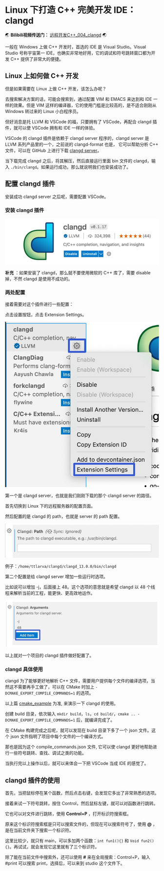 # Linux 下打造 C++ 完美开发 IDE：clangd


:earth_asia: **Bilibili视频传送门：** [远程开发C++_004_clangd](https://www.bilibili.com/video/BV16g411N77i?spm_id_from=333.999.0.0) :earth_asia:


一般在 Windows 上做 C++ 开发时，首选的 IDE 是 Visual Studio。Visual Studio 号称宇宙第一 IDE，也确实非常地好用，它的调试和符号跳转窗口都为开发 C++ 提供了非常大的便捷。


## Linux 上如何做 C++ 开发

但是如果需要在 Linux 上做 C++ 开发，该怎么办呢？

去搜索解决方案的话，可能会搜索到，通过配置 VIM 和 EMACS 来达到和 IDE 一样的效果。但是 VIM 这样的编译器，它的使用门槛是比较高的，是不适合刚刚从 Windows 转过来的 Linux 小白程序员。

但好消息是托 LLVM 和 VSCode 的福，只要拥有了 VSCode，再配合 clangd 插件，就可以使 VSCode 拥有和 IDE 一样的体验。

VSCode 的 clangd 插件是依赖于 clangd server 程序的，clangd server 是 LLVM 系列产品里的一个，之前说的 clangd-format 也是， 它可以帮助分析 C++ 文件，可以在 GitHub 上进行下载 [clangd server](https://github.com/clangd/clangd/releases)。

当下载完成 clangd 之后，将其解压，然后直接运行里面 bin 文件的 clangd，输入 `./bin/clangd`。如果运行成功，那么就说明我们也安装成功了。


## 配置 clangd 插件

安装成功 clangd server 之后呢，需要配置 VSCode。

### 安装 clangd 插件

![clangd 插件](clangd_pics/Xnip2022-05-11_14-16-39.jpg)

**补充** ：如果安装了 clangd，那么就不要使用微软的 C++ 库了，需要 disable 掉，不然 clangd 是使用不成功的。

### 两处配置

接着需要对这个插件进行一些配置：

点击设置按钮，点击 Extension Settings。

![设置](clangd_pics/Xnip2022-05-11_14-21-50.jpg)

第一个是 clangd server，也就是我们刚刚下载的那个 clangd server 的路径。

首先切换到 Linux 下的远程服务器的配置页面。

然后配置的是 clangd 的 path，也就是 server 的 path 配置。

![path](clangd_pics/Xnip2022-05-11_14-28-11.jpg)

例子：`/home/ttlarva/clangd/clangd_13.0.0/bin/clangd`

第二个配置是给 clangd server 增加一些运行时选项。

比如说可以增加 -j，后面接上 48。这个选项的意思就是希望 clangd 以 48 个线程来解析当前的工程，能更快、更高效地运作。

![增加选项](clangd_pics/Xnip2022-05-11_14-35-29.jpg)

以上就对一个项目的 clangd 插件做好配置了。

### clangd 具体使用

clangd 为了能够更好地解析 C++ 文件，需要用户提供每个文件的编译选项，当然这不需要再手工做了，可以在 CMake 时加上 `-DCMAKE_EXPORT_COMPILE_COMMANDS=1` 的选项。

以上篇 [cmake_example](../remote_cpp_development/CMake.md) 为准, 来演示一下 clangd 的使用。

创建 build 目录，依次输入 `mkdir build`，`ls`，`cd build/`，`cmake .. -DCMAKE_EXPORT_COMPILE_COMMANDS=1` 后，就编译完成了。

在 CMake 构建完成之后呢，就可以发现在 build 目录下多了一个 json 文件。这个 json 文件指明了项目中每个文件的一个编译方式。

那也是因为这个 compile_commands.json 文件, 它可以使 clangd 更好地帮助进行一些符号跳转、查找、调试之类的功能。

当执行完以上操作以后，就可以来体会一下把 VSCode 当成 IDE 的感觉了。

## clangd 插件的使用

首先，当把鼠标停在某个函数，然后点击右键，会发现它多出了非常熟悉的选项。

接着来试一下符号跳转，按住 Control，然后鼠标左键，就可以对函数进行跳转。

它也可以对文件进行跳转，使用 **Control+P** ，打开标识符搜索框。

原来这个标识符搜索框是只可以搜索文件的，但现在可以搜索符号了，使用 **@** ，是在当前文件夹下搜索一个标识符。

这里比较少，就只有 main，可以多加两个函数：`int fun1(){}` 和 `Void fun2(){}`。再试试，就会发现它这里就有了三个标识符。

除了能在当前文件中搜索外，还可以使用 **#** 来在全局搜索：Control+P，输入 #print 可以搜索 print，选择后，可以来到 studio 这个文件下。
